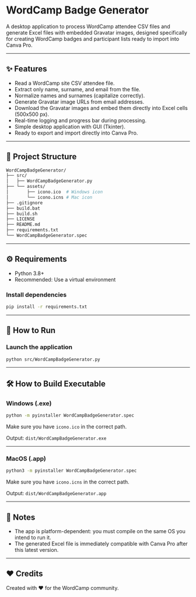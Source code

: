 # WordCamp Badge Generator

A desktop application to process WordCamp attendee CSV files and generate Excel files with embedded Gravatar images, designed specifically for creating WordCamp badges and participant lists ready to import into Canva Pro.

---

## ✨ Features

- Read a WordCamp site CSV attendee file.
- Extract only name, surname, and email from the file.
- Normalize names and surnames (capitalize correctly).
- Generate Gravatar image URLs from email addresses.
- Download the Gravatar images and embed them directly into Excel cells (500x500 px).
- Real-time logging and progress bar during processing.
- Simple desktop application with GUI (Tkinter).
- Ready to export and import directly into Canva Pro.

---

## 📂 Project Structure

```bash
WordCampBadgeGenerator/
├── src/
│   ├── WordCampBadgeGenerator.py
├── └── assets/
│       ├── icono.ico  # Windows icon
│       └── icono.icns # Mac icon
├── .gitignore
├── build.bat
├── build.sh
├── LICENSE
├── README.md
├── requirements.txt
└── WordCampBadgeGenerator.spec
```

---

## ⚙️ Requirements

- Python 3.8+
- Recommended: Use a virtual environment

### Install dependencies

```bash
pip install -r requirements.txt
```

---

## 🚀 How to Run

### Launch the application

```bash
python src/WordCampBadgeGenerator.py
```

---

## 🛠 How to Build Executable

### Windows (.exe)

```bash
python -m pyinstaller WordCampBadgeGenerator.spec
```

Make sure you have `icono.ico` in the correct path.

Output: `dist/WordCampBadgeGenerator.exe`

---

### MacOS (.app)

```bash
python3 -m pyinstaller WordCampBadgeGenerator.spec
```

Make sure you have `icono.icns` in the correct path.

Output: `dist/WordCampBadgeGenerator.app`

---

## 📌 Notes

- The app is platform-dependent: you must compile on the same OS you intend to run it.
- The generated Excel file is immediately compatible with Canva Pro after this latest version.

---

## ❤️ Credits

Created with ❤️ for the WordCamp community.
